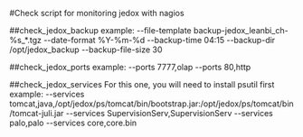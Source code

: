#Check script for monitoring jedox with nagios

##check_jedox_backup
example:
--file-template backup-jedox_leanbi_ch-%s_*.tgz --date-format %Y-%m-%d --backup-time 04:15 --backup-dir /opt/jedox_backup --backup-file-size 30

##check_jedox_ports
example:
--ports 7777,olap --ports 80,http

##check_jedox_services
For this one, you will need to install psutil first
example:
--services tomcat,java,/opt/jedox/ps/tomcat/bin/bootstrap.jar:/opt/jedox/ps/tomcat/bin/tomcat-juli.jar --services SupervisionServ,SupervisionServ --services palo,palo --services core,core.bin